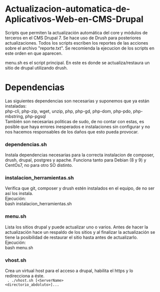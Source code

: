 # Actualizacion-automatica-de-Aplicativos-Web-en-CMS-Drupal
Scripts que permiten la actualización automática del core y módulos de terceros en el CMS Drupal 7. Se hace uso de Drush para posteriores actualizaciones. Todos los scripts escriben los reportes de las acciones sobre el archivo "reporte.txt". Se recomienda la ejecucion de
los scripts en este orden en que aparecen.

menu.sh es el script principal. En este es donde se actualiza/restaura un sitio de drupal utilizando drush.

# Dependencias  
Las siguientes dependencias son necesarias y suponemos que ya están instaladas:  
 php-cli, php-zip, wget, unzip, php, php-gd, php-dom, php-pdo, php-mbstring, php-pgsql  
 También son necesarias politicas de sudo, de no contar con estas, es posible que haya errores inesperados e instalaciones sin configurar y no nos hacemos responsables de los daños que esto pueda provocar.  
 
### dependencias.sh
Instala dependencias necesarias para la correcta instalacion de composer, drush, drupal, postgres y apache.
Funciona tanto para Debian (8 y 9) y CentOs7, no para otro SO distinto.

### instalacion_herramientas.sh  
Verifica que git, composer y drush estén instalados en el equipo, de no ser así los instala.  
Ejecución:  
bash instalacion_herramientas.sh  

### menu.sh  
Lista los sitios drupal y puede actualizar uno o varios. Antes de hacer la actualización hace un respaldo de los sitios y al finalizar la actualización se tiene la posibilidad de restaurar el sitio hasta antes de actualizarlo.  
Ejecución:  
bash menu.sh

### vhost.sh
Crea un virtual host para el acceso a drupal, habilita el https y lo redirecciona a éste. <br>
<code> . ./vhost.sh [\<ServerName> \<directorio_abdoluto>]... </code>
